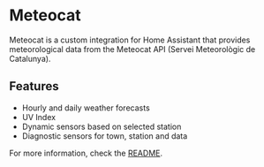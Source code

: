 # Meteocat

Meteocat is a custom integration for Home Assistant that provides meteorological data from the Meteocat API (Servei Meteorològic de Catalunya).

## Features
- Hourly and daily weather forecasts
- UV Index
- Dynamic sensors based on selected station
- Diagnostic sensors for town, station and data

For more information, check the [README](https://github.com/figorr/meteocat).
